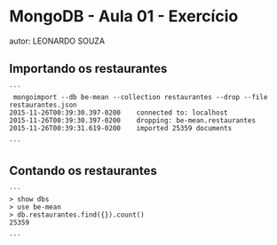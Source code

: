# MongoDB - Aula 01 - Exercício
autor: LEONARDO SOUZA

## Importando os restaurantes

    ```
     mongoimport --db be-mean --collection restaurantes --drop --file restaurantes.json
    2015-11-26T00:39:30.397-0200    connected to: localhost
    2015-11-26T00:39:30.397-0200    dropping: be-mean.restaurantes
    2015-11-26T00:39:31.619-0200    imported 25359 documents

    ```

## Contando os restaurantes

    ```
    > show dbs
    > use be-mean
    > db.restaurantes.find({}).count()
    25359

    ```